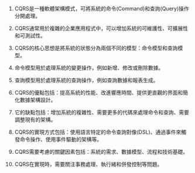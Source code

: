 

1. CQRS是一種軟體架構模式，可將系統的命令(Command)和查詢(Query)操作分開處理。

2. CQRS通常用於複雜的企業應用程式中，可以增加系統的可維護性、可擴展性和可測試性。

3. CQRS的核心思想是將系統的狀態分為兩個不同的模型：命令模型和查詢模型。

4. 命令模型用於處理系統的變更操作，例如新增、修改或刪除數據。

5. 查詢模型用於處理系統的查詢操作，例如查詢數據和報表生成。

6. CQRS的優點包括：提高系統的性能、改進響應時間、提供更直觀的界面和簡化數據架構設計。

7. 它的缺點包括：增加系統的複雜性、需要更多的代碼來處理命令和查詢、需要調整現有的架構。

8. CQRS的實現方式包括：使用語言特定的命令查詢對像(DSL)、通過事件來觸發命令操作、使用事件驅動的架構等。

9. CQRS需要考慮的關鍵因素包括：系統的需求、數據模型、流程和技術基礎。

10. CQRS在實現時，需要關注事務處理、執行緒和併發控制等問題。